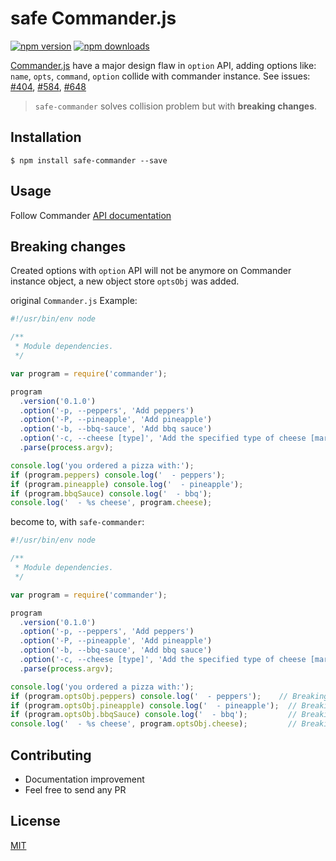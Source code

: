 # safe Commander.js

[![npm version](https://badge.fury.io/js/safe-commander.svg)](https://badge.fury.io/js/safe-commander)
[![npm downloads](https://img.shields.io/npm/dm/safe-commander.svg?style=flat-square)](https://www.npmjs.com/package/safe-commander)

  [Commander.js](https://github.com/tj/commander.js/) have a major design flaw in `option` API, adding options like: `name`, `opts`, `command`, `option` collide with commander instance. See issues: [#404](https://github.com/tj/commander.js/issues/404), [#584](https://github.com/tj/commander.js/issues/584), [#648](https://github.com/tj/commander.js/issues/648)

> `safe-commander` solves collision problem but with **breaking changes**.


## Installation
    $ npm install safe-commander --save

## Usage
Follow Commander [API documentation](http://tj.github.com/commander.js/)

## Breaking changes
Created options with `option` API will not be anymore on Commander instance object, a new object store `optsObj` was added.

original `Commander.js` Example:
```js
#!/usr/bin/env node

/**
 * Module dependencies.
 */

var program = require('commander');

program
  .version('0.1.0')
  .option('-p, --peppers', 'Add peppers')
  .option('-P, --pineapple', 'Add pineapple')
  .option('-b, --bbq-sauce', 'Add bbq sauce')
  .option('-c, --cheese [type]', 'Add the specified type of cheese [marble]', 'marble')
  .parse(process.argv);

console.log('you ordered a pizza with:');
if (program.peppers) console.log('  - peppers');
if (program.pineapple) console.log('  - pineapple');
if (program.bbqSauce) console.log('  - bbq');
console.log('  - %s cheese', program.cheese);
```

become to, with `safe-commander`:
```js
#!/usr/bin/env node

/**
 * Module dependencies.
 */

var program = require('commander');

program
  .version('0.1.0')
  .option('-p, --peppers', 'Add peppers')
  .option('-P, --pineapple', 'Add pineapple')
  .option('-b, --bbq-sauce', 'Add bbq sauce')
  .option('-c, --cheese [type]', 'Add the specified type of cheese [marble]', 'marble')
  .parse(process.argv);

console.log('you ordered a pizza with:');
if (program.optsObj.peppers) console.log('  - peppers');    // Breaking change!
if (program.optsObj.pineapple) console.log('  - pineapple');  // Breaking change!
if (program.optsObj.bbqSauce) console.log('  - bbq');         // Breaking change!
console.log('  - %s cheese', program.optsObj.cheese);         // Breaking change!
```

## Contributing

* Documentation improvement
* Feel free to send any PR

## License

[MIT][mit-license]

[mit-license]:./LICENSE
